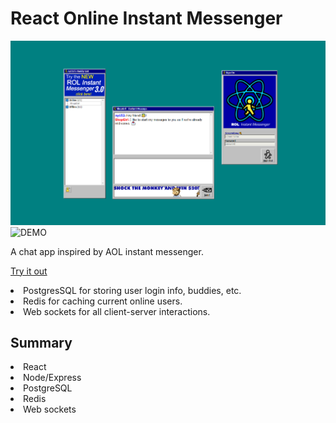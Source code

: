 # React Online Instant Messenger

![DEMO](/client/public/screenshot1.png)
![DEMO](/client/public/screenshot2.png)

A chat app inspired by AOL instant messenger.

[Try it out](https://aim-clone2.herokuapp.com/)

<li>PostgresSQL for storing user login info, buddies, etc.</li>
<li>Redis for caching current online users.</li>
<li>Web sockets for all client-server interactions.</li>

## Summary

<li>React</li>
<li>Node/Express</li>
<li>PostgreSQL</li>
<li>Redis</li>
<li>Web sockets</li>
